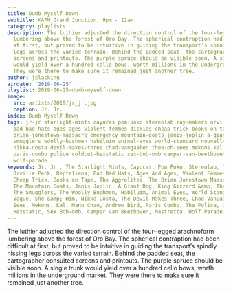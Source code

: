 ```yaml
---
title: Dumb Myself Down
subtitle: KAFM Grand Junction, 9pm - 12am
category: playlists
description: The luthier adjusted the direction control of the four-legged arachnoform
  lumbering above the forest of Oro Bay. The spherical contraption had been difficult
  at first, but proved to be intuitive in guiding the transport’s spindly hissing
  legs across the varied terrain. Behind the padded seat, the cartographer consulted
  screens and printouts. The purple spruce should be visible soon. A single trunk
  would yield over a hundred cello bows, worth millions in the underground market.
  They were there to make sure it remained just another tree.
author: jclacking
airdate: '2019-06-25'
playlist: 2019-06-25-dumb-myself-down
image:
  src: artists/2019/jr_jr.jpg
  caption: Jr. Jr.
index: Dumb Myself Down
tags: jr-jr starlight-mints cayucas pom-poko stereolab ray-makers orville-peck reptaliens
  bad-bad-hats ages-ages violent-femmes dickies cheap-trick books-on-tape aggrolites
  brian-jonestown-massacre emergency mountain-goats janis-joplin a-giant-dog king-gizzard-lizard-wizard
  smugglers woolly-bushmen habiluim animal-eyes world-standard nouvelle-vague she-him
  nikka-costa devil-makes-three chad-vangaalen thee-oh-sees mekons kal manu-chao andrew-bird
  paris-combo police coldcut-hexstatic sex-bob-omb camper-van-beethoven mastretta
  wolf-parade
keywords: Jr. Jr., The Starlight Mints, Cayucas, Pom Poko, Stereolab, The Ray Makers,
  Orville Peck, Reptaliens, Bad Bad Hats, Ages And Ages, Violent Femmes, The Dickies,
  Cheap Trick, Books on Tape, The Aggrolites, The Brian Jonestown Massacre, The Emergency,
  The Mountain Goats, Janis Joplin, A Giant Dog, King Gizzard &amp; The Lizard Wizard,
  The Smugglers, The Woolly Bushmen, Habiluim, Animal Eyes, World Standard, Nouvelle
  Vague, She &amp; Him, Nikka Costa, The Devil Makes Three, Chad VanGaalen, Thee Oh
  Sees, Mekons, Kal, Manu Chao, Andrew Bird, Paris Combo, The Police, Coldcut &amp;
  Hexstatic, Sex Bob-omb, Camper Van Beethoven, Mastretta, Wolf Parade
---
```

The luthier adjusted the direction control of the four-legged arachnoform lumbering above the forest of Oro Bay. The spherical contraption had been difficult at first, but proved to be intuitive in guiding the transport’s spindly hissing legs across the varied terrain. Behind the padded seat, the cartographer consulted screens and printouts. The purple spruce should be visible soon. A single trunk would yield over a hundred cello bows, worth millions in the underground market. They were there to make sure it remained just another tree.
